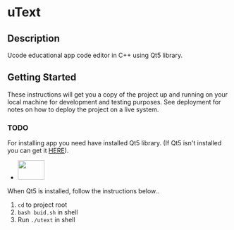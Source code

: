 # uText

## Description

Ucode educational app code editor in C++ using Qt5 library.

## Getting Started

These instructions will get you a copy of the project up and running on your local machine for development and testing purposes.
See deployment for notes on how to deploy the project on a live system.

### TODO

For installing app you need have installed Qt5 library.
(If Qt5 isn't installed you can get it [HERE](https://www.qt.io)).

* <img src=https://upload.wikimedia.org/wikipedia/commons/thumb/0/0b/Qt_logo_2016.svg/1200px-Qt_logo_2016.svg.png width="60" height="44">

When Qt5 is installed, follow the instructions below..

1. `cd` to project root
2. `bash buid.sh` in shell
3. Run `./utext` in shell
